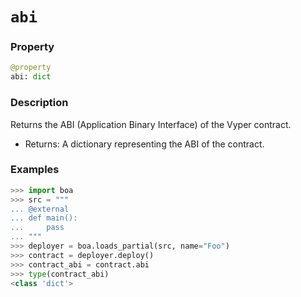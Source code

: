 # `abi`

### Property

```python
@property
abi: dict
```

### Description

Returns the ABI (Application Binary Interface) of the Vyper contract.

- Returns: A dictionary representing the ABI of the contract.

### Examples

```python
>>> import boa
>>> src = """
... @external
... def main():
...     pass
... """
>>> deployer = boa.loads_partial(src, name="Foo")
>>> contract = deployer.deploy()
>>> contract_abi = contract.abi
>>> type(contract_abi)
<class 'dict'>
```
